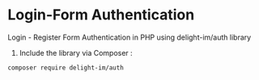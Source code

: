 # Login-Form Authentication
Login - Register Form Authentication in PHP using delight-im/auth library

1. Include the library via Composer :
  ```bash
  composer require delight-im/auth
